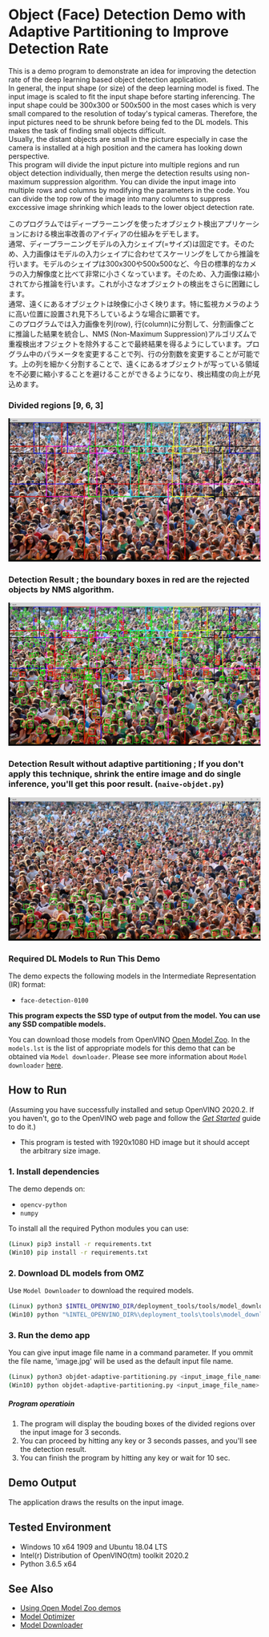 # Object (Face) Detection Demo with Adaptive Partitioning to Improve Detection Rate
This is a demo program to demonstrate an idea for improving the detection rate of the deep learning based object detection application.  
In general, the input shape (or size) of the deep learning model is fixed. The input image is scaled to fit the input shape before starting inferencing. The input shape could be 300x300 or 500x500 in the most cases which is very small compared to the resolution of today's typical cameras. Therefore, the input pictures need to be shrunk before being fed to the DL models. This makes the task of finding small objects difficult.  
Usually, the distant objects are small in the picture especially in case the camera is installed at a high position and the camera has looking down perspective.  
This program will divide the input picture into multiple regions and run object detection individually, then merge the detection results using non-maximum suppression algorithm. You can divide the input image into multiple rows and columns by modifying the parameters in the code. You can divide the top row of the image into many columns to suppress exccessive image shrinking which leads to the lower object detection rate.  

このプログラムではディープラーニングを使ったオブジェクト検出アプリケーションにおける検出率改善のアイディアの仕組みをデモします。  
通常、ディープラーニングモデルの入力シェイプ(=サイズ)は固定です。そのため、入力画像はモデルの入力シェイプに合わせてスケーリングをしてから推論を行います。モデルのシェイプは300x300や500x500など、今日の標準的なカメラの入力解像度と比べて非常に小さくなっています。そのため、入力画像は縮小されてから推論を行います。これが小さなオブジェクトの検出をさらに困難にします。  
通常、遠くにあるオブジェクトは映像に小さく映ります。特に監視カメラのように高い位置に設置され見下ろしているような場合に顕著です。  
このプログラムでは入力画像を列(row), 行(column)に分割して、分割画像ごとに推論した結果を統合し、NMS (Non-Maximum Suppression)アルゴリズムで重複検出オフジェクトを除外することで最終結果を得るようにしています。プログラム中のパラメータを変更することで列、行の分割数を変更することが可能です。上の列を細かく分割することで、遠くにあるオブジェクトが写っている領域を不必要に縮小することを避けることができるようになり、検出精度の向上が見込めます。

### Divided regions [9, 6, 3]
![regions](./resources/regions.jpg)

### Detection Result ; the boundary boxes in red are **the rejected objects** by NMS algorithm.
![rsult](./resources/result.jpg)

### Detection Result without adaptive partitioning ; If you **don't apply this technique**, shrink the entire image and do single inference, you'll get this poor result. (`naive-objdet.py`) 
![naive-result](./resources/naive-result.jpg)

### Required DL Models to Run This Demo

The demo expects the following models in the Intermediate Representation (IR) format:

  * `face-detection-0100`

**This program expects the SSD type of output from the model. You can use any SSD compatible models.**

You can download those models from OpenVINO [Open Model Zoo](https://github.com/opencv/open_model_zoo).
In the `models.lst` is the list of appropriate models for this demo that can be obtained via `Model downloader`.
Please see more information about `Model downloader` [here](../../../tools/downloader/README.md).

## How to Run

(Assuming you have successfully installed and setup OpenVINO 2020.2. If you haven't, go to the OpenVINO web page and follow the [*Get Started*](https://software.intel.com/en-us/openvino-toolkit/documentation/get-started) guide to do it.)  

- This program is tested with 1920x1080 HD image but it should accept the arbitrary size image.  

### 1. Install dependencies  
The demo depends on:
- `opencv-python`
- `numpy`

To install all the required Python modules you can use:

``` sh
(Linux) pip3 install -r requirements.txt
(Win10) pip install -r requirements.txt
```

### 2. Download DL models from OMZ
Use `Model Downloader` to download the required models.
``` sh
(Linux) python3 $INTEL_OPENVINO_DIR/deployment_tools/tools/model_downloader/downloader.py --list models.lst
(Win10) python "%INTEL_OPENVINO_DIR%\deployment_tools\tools\model_downloader\downloader.py" --list models.lst
```

### 3. Run the demo app
You can give input image file name in a command parameter. If you ommit the file name, 'image.jpg' will be used as the default input file name.  
``` sh
(Linux) python3 objdet-adaptive-partitioning.py <input_image_file_name>
(Win10) python objdet-adaptive-partitioning.py <input_image_file_name>
```

##### Program operatioin
 1. The program will display the bouding boxes of the divided regions over the input image for 3 seconds. 
 2. You can proceed by hitting any key or 3 seconds passes, and you'll see the detection result.
 3. You can finish the program by hitting any key or wait for 10 sec.

## Demo Output  
The application draws the results on the input image.

## Tested Environment  
- Windows 10 x64 1909 and Ubuntu 18.04 LTS  
- Intel(r) Distribution of OpenVINO(tm) toolkit 2020.2  
- Python 3.6.5 x64  

## See Also  
* [Using Open Model Zoo demos](../../README.md)  
* [Model Optimizer](https://docs.openvinotoolkit.org/latest/_docs_MO_DG_Deep_Learning_Model_Optimizer_DevGuide.html)  
* [Model Downloader](../../../tools/downloader/README.md)  
